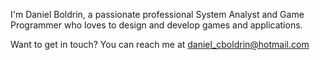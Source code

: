 I'm Daniel Boldrin, a passionate professional System Analyst and Game Programmer who loves to design and develop games and applications.

Want to get in touch? You can reach me at daniel_cboldrin@hotmail.com
